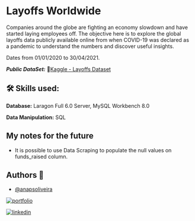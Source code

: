 # Layoffs Worldwide 

Companies around the globe are fighting an economy slowdown and have started laying employees off. The objective here is to explore the global layoffs data publicly available online from when COVID-19 was declared as a pandemic to understand the numbers and discover useful insights.

Dates from 01/01/2020 to 30/04/2021.

***Public DataSet:*** 🔗[Kaggle - Layoffs Dataset](https://www.kaggle.com/datasets/swaptr/layoffs-2022/data)

## 🛠 Skills used: 

**Database:** Laragon Full 6.0 Server, MySQL Workbench 8.0

**Data Manipulation:** SQL


  

## My notes for the future

- It is possible to use Data Scraping to populate the null values on funds_raised column.

## Authors 👋

- [@anapsoliveira](https://www.github.com/anapsoliveira)

[![portfolio](https://img.shields.io/badge/my_portfolio-000?style=for-the-badge&logo=ko-fi&logoColor=white)](https://github.com/anapsoliveira)

[![linkedin](https://img.shields.io/badge/linkedin-0A66C2?style=for-the-badge&logo=linkedin&logoColor=white)](https://www.linkedin.com/in/anapsoliveira/)
